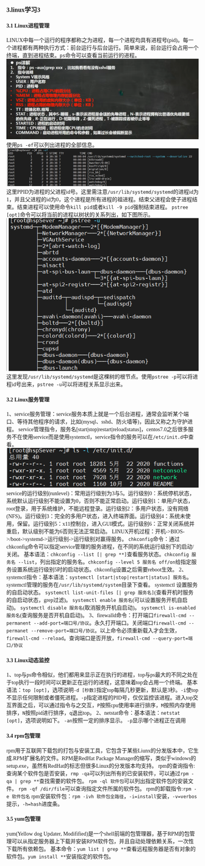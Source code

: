 ### <font face="宋体" >3.linux学习3

#### 3.1 Linux进程管理

LINUX中每一个运行的程序都称之为进程，每一个进程均具有进程号(pid)。每一个进程都有两种执行方式：前台运行与后台运行。简单来说，前台运行会占用一个终端，直到进程结束。`ps`命令可以查看当前运行的进程。
![1](picture/ps进程信息.png)
使用`ps -ef`可以列出进程的全部信息。
![2](picture/ps-ef进程信息.png)
这里PPID为进程的父进程id号。这里需注意`/usr/lib/systemd/systemd`的进程id为1，并且父进程的id为0，这个进程是所有进程的祖进程。结束父进程会使子进程结束。结束进程可以使用命令`kill pid`或者`kill -9 pid`强制结束进程。
`pstree [opt]`命令可以将当前的进程以树状的关系列出，如下图所示。
![3](picture/pstree信息.png)
这里发现`/usr/lib/systemd/systemd`是这棵树的根节点。使用`pstree -p`可以将进程id号出来，`pstree -u`可以将进程关系显示出来。

#### 3.2 Linux服务管理

1、service服务管理：service服务本质上就是一个后台进程，通常会监听某个端口、等待其他程序的请求，比如(mysql、sshd、防火墙等)，因此又称之为守护进程。
service管理指令，服务名[start|stop|restart|reload|status]，centos7.0之后很多服务不在使用service而是使用systemctl，service指令的服务可以在`/etc/init.d`中查看。
![4](picture/service管理的服务.png)
service的运行级别(runlevel)：常用运行级别为3与5。运行级别0：系统停机状态，系统默认运行级别不能设置为0，否则不能正常启动。运行级别1：单用户状态，root登录，用于系统维护，不能远程登录。运行级别2：多用户状态，没有网络(NFS)。运行级别3：完全的多用户状态，进入终端界面。运行级别4：系统未使用，保留。运行级别5：x11控制台，进入GUI模式。运行级别6：正常关闭系统并重启，默认级别不能为6否则无法正常启动。
LINUX开机过程：开机->BIOS->/boot->systemd->运行级别->运行级别对赢得服务。
`chkconfig`命令：通过chkconfig命令可以指定service管理的服务进程，在不同的系统运行级别下的启动/关闭。
基本语法：`chkconfig --list [| grep **]`查看服务状态。`chkconfig 服务名 --list`，列出指定的服务名。`chkconfig --level 5 服务名 off/on`给指定服务设置系统运行级别5时的启动状态。chkconfig设置之后需要reboot生效。
2、systemctl指令：基本语法：`systemctl [start|stop|restart|status] 服务名`。systemctl管理的服务在`/usr/lib/systemd/system`目录下查看。
systemctl 设置服务的自启动状态。
`systemctl list-unit-files [| grep 服务名]`(查看开机时服务的自启动状态，grep过滤)。
`systemctl enable 服务名`(可以设置服务开机自启动)。
`systemctl disable 服务名`(取消服务开机自启动)。
`systemctl is-enabled 服务名`(查询服务是否开机自启动)。
3、firewalld命令：打开端口`firewall-cmd --permanent --add-port=端口号/协议`。永久打开端口。关闭端口`firewall-cmd --permanet --remove-port=端口号/协议`。以上命令必须重新载入才会生效，`firewall-cmd --reload`。查询端口是否开放，`firewall-cmd --query-port=端口/协议`

#### 3.3 Linux动态监控

1、top与ps命令相似，他们都用来显示正在执行的进程，top与ps最大的不同之处在于top执行一段时间可以更新正在运行的进程，这意味着top会占用一个终端。
基本语法：`top [opt]`，选项说明`-d [秒数]`指定top每隔几秒更新，默认是3秒。`-i`使top不显示任何限制或者僵死进程。`-p`指定进程的PID号，仅仅监控该进程。进入top交互界面之后，可以通过指令与之交互，`P`按照cpu使用率进行排序，`M`按照内存使用排序，`N`按照pid进行排序，`q`退出top。
2、netstat命令：基本语法：`netstat [opt]`，选项说明如下。
`-an`按照一定的排序显示。
`-p`显示哪个进程正在调用

#### 3.4 rpm包管理

rpm用于互联网下载包的打包与安装工具，它包含于某些Liunx的分发版本中，它生成.RPM扩展名的文件。RPM是RedHat Package Manager的缩写，类似于windows的setup.exe，虽然有RedHat的标志但很多Linux的分发版本均支持。
rpm的查询指令:查询某个软件包是否安装，`rmp -qa`可以列出所有的已安装软件，可以通过`rpm -qa | grep **`查找需要的软件包。
`rpm -ql 软件包`可以列出指定软件包的安装文件。
`rpm -qf /dir/file`可以查询指定文件所属的软件包。
rpm的卸载指令:`rpm -e 软件包名`
rpm安装软件包：`rpm -ivh 软件包全路径`，`-i=install`安装，`-v=verbos`提示，`-h=hash`进度条。

#### 3.5 yum包管理

yum(Yellow dog Updater, Modifified)是一个shell前端的包管理器，基于RPM的包管理可以从指定服务器上下载并安装RPM软件包，并且自动处理依赖关系，一次性下载所有依赖包。
基本命令：`yum list | grep **`查看远程服务器是否有对象的软件包。`yum install **`安装指定的软件包。
